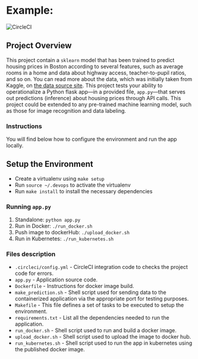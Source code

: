 
# Example:
![CircleCI](https://circleci.com/gh/Sabri-Bouchlema/project-ml-microservice-kubernetes.svg?style=svg)

## Project Overview

This project contain a `sklearn` model that has been trained to predict housing prices in Boston according to several features, such as average rooms in a home and data about highway access, teacher-to-pupil ratios, and so on. You can read more about the data, which was initially taken from Kaggle, on [the data source site](https://www.kaggle.com/c/boston-housing). This project tests your ability to operationalize a Python flask app—in a provided file, `app.py`—that serves out predictions (inference) about housing prices through API calls. This project could be extended to any pre-trained machine learning model, such as those for image recognition and data labeling.

### Instructions

You will find below how to configure the environment and run the app locally.

## Setup the Environment

* Create a virtualenv using `make setup`
* Run `source ~/.devops` to activate the virtualenv
* Run `make install` to install the necessary dependencies

### Running `app.py`

1. Standalone:  `python app.py`
2. Run in Docker:  `./run_docker.sh`
3. Push image to dockerHub: `./upload_docker.sh`
4. Run in Kubernetes:  `./run_kubernetes.sh`

### Files description

* `.circleci/config.yml` - CircleCI integration code to checks the project code for errors.
* `app.py` - Application source code.
* `Dockerfile` - Instructions for docker image build.
* `make_prediction.sh` - Shell script used for sending data to the containerized application via the appropriate port for testing purposes.
* `Makefile` - This file defines a set of tasks to be executed to setup the environment.
* `requirements.txt` - List all the dependencies needed to run the application.
* `run_docker.sh` - Shell script used to run and build a docker image.
* `upload_docker.sh` - Shell script used to upload the image to docker hub.
* `run_kubernetes.sh` - Shell script used to run the app in kubernetes using the published docker image.
